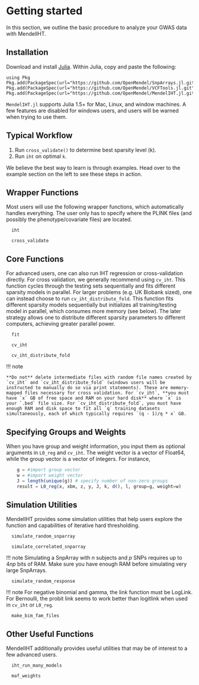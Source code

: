 
# Getting started

In this section, we outline the basic procedure to analyze your GWAS data with MendelIHT. 

## Installation

Download and install [Julia](https://julialang.org/downloads/). Within Julia, copy and paste the following:
```
using Pkg
Pkg.add(PackageSpec(url="https://github.com/OpenMendel/SnpArrays.jl.git"))
Pkg.add(PackageSpec(url="https://github.com/OpenMendel/VCFTools.jl.git"))
Pkg.add(PackageSpec(url="https://github.com/OpenMendel/MendelIHT.jl.git"))
```
`MendelIHT.jl` supports Julia 1.5+ for Mac, Linux, and window machines. A few features are disabled for windows users, and users will be warned when trying to use them.

## Typical Workflow

1. Run `cross_validate()` to determine best sparsity level (k).
2. Run `iht` on optimal `k`.

We believe the best way to learn is through examples. Head over to the example section on the left to see these steps in action. 

## Wrapper Functions

Most users will use the following wrapper functions, which automatically handles everything. The user only has to specify where the PLINK files (and possibly the phenotype/covariate files) are located. 

```@docs
  iht
```

```@docs
  cross_validate
```

## Core Functions

For advanced users, one can also run IHT regression or cross-validation directly. For cross validation, we generally recommend using `cv_iht`. This function cycles through the testing sets sequentially and fits different sparsity models in parallel. For larger problems (e.g. UK Biobank sized), one can instead choose to run `cv_iht_distribute_fold`. This function fits different sparsity models sequentially but initializes all training/testing model in parallel, which consumes more memory (see below). The later strategy allows one to distribute different sparsity parameters to different computers, achieving greater parallel power. 

```@docs
  fit
```   

```@docs
  cv_iht
```   

```@docs
  cv_iht_distribute_fold
```   

!!! note 

    **Do not** delete intermediate files with random file names created by `cv_iht` and `cv_iht_distribute_fold` (windows users will be instructed to manually do so via print statements). These are memory-mapped files necessary for cross validation. For `cv_iht`, **you must have `x` GB of free space and RAM on your hard disk** where `x` is your `.bed` file size. For `cv_iht_distribute_fold`, you must have enough RAM and disk space to fit all `q` training datasets simultaneously, each of which typically requires `(q - 1)/q * x` GB. 

## Specifying Groups and Weights

When you have group and weight information, you input them as optional arguments in `L0_reg` and `cv_iht`. The weight vector is a vector of Float64, while the group vector is a vector of integers. For instance,

```Julia
    g = #import group vector
    w = #import weight vector
    J = length(unique(g)) # specify number of non-zero groups
    result = L0_reg(x, xbm, z, y, J, k, d(), l, group=g, weight=w)
```

## Simulation Utilities

MendelIHT provides some simulation utilities that help users explore the function and capabilities of iterative hard thresholding. 

```@docs
  simulate_random_snparray
```

```@docs
  simulate_correlated_snparray
```

!!! note
    Simulating a SnpArray with $n$ subjects and $p$ SNPs requires up to $4np$ bits of RAM. Make sure you have enough RAM before simulating very large SnpArrays.

```@docs
  simulate_random_response
```

!!! note
    For negative binomial and gamma, the link function must be LogLink. For Bernoulli, the probit link seems to work better than logitlink when used in `cv_iht` or `L0_reg`. 

```@docs
  make_bim_fam_files
```

## Other Useful Functions

MendelIHT additionally provides useful utilities that may be of interest to a few advanced users. 

```@docs
  iht_run_many_models
```

```@docs
  maf_weights
```
